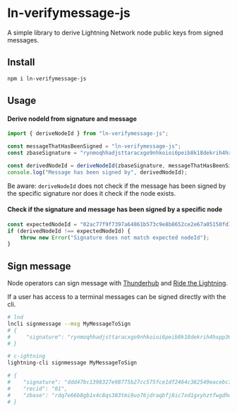 # ln-verifymessage-js

A simple library to derive Lightning Network node public keys from signed messages.

## Install

```bash
npm i ln-verifymessage-js
```

## Usage

#### Derive nodeId from signature and message


```ts
import { deriveNodeId } from "ln-verifymessage-js";

const messageThatHasBeenSigned = "ln-verifymessage-js";
const zbaseSignature = "rynmoqhhadjsttaracxgo9nhkoioi6peib8k18dekrih4hxpp36zcbgc6ntyrggc11uhjcb9prcx5py6qo16bk89i458r4n51ghggnxc";

const derivedNodeId = deriveNodeId(zbaseSignature, messageThatHasBeenSigned);
console.log("Message has been signed by", derivedNodeId);
```

Be aware: `deriveNodeId` does not check if the message has been signed by the specific signature nor does it check
if the node exists.


#### Check if the signature and message has been signed by a specific node

```ts
const expectedNodeId = "02ac77f9f7397a64861b573c9e8b8652ce2e67a05150fd166831e9fc167670dfd8";
if (derivedNodeId !== expectedNodeId) {
    throw new Error("Signature does not match expected nodeId");
}

```


## Sign message

Node operators can sign message with [Thunderhub](https://thunderhub.io/) and [Ride the Lightning](https://github.com/Ride-The-Lightning/RTL).

If a user has access to a terminal messages can be signed directly with the cli.

```bash
# lnd
lncli signmessage --msg MyMessageToSign
# {
#     "signature": "rynmoqhhadjsttaracxgo9nhkoioi6peib8k18dekrih4hxpp36zcbgc6ntyrggc11uhjcb9prcx5py6qo16bk89i458r4n51ghggnxc"
# }

# c-ightning
lightning-cli signmessage MyMessageToSign

# {
#    "signature": "ddd47bc1398327e98775b27cc575fce1df2464c382549eacebc7233c1cbc4b430f8ee4d654719a1bc281f51b030ba9fa8bf95032c26abfe6e56bb282a9065332",
#    "recid": "01",
#    "zbase": "rdq7e66b8gb1x4c8qs383tmi9uo76jdraqbfj8ic7xd1gxyhztfwgdhqhumfehc4dxbed7e5ycf4u6wm9fedfoukz9uqk471okwocw31"
# }
```